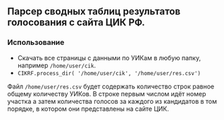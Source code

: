## Парсер сводных таблиц результатов голосования с сайта ЦИК РФ.

### Использование

- Скачать все страницы с данными по УИКам в любую папку, например `/home/user/cik`.
- `CIKRF.process_dir( '/home/user/cik', '/home/user/res.csv')`

Файл `/home/user/res.csv` будет содержать количество строк
равное общему количеству УИКов. В строке первым числом идёт номер участка
а затем количества голосов за каждого из кандидатов в том порядке, в котором
они представлены на сайте ЦИК.

